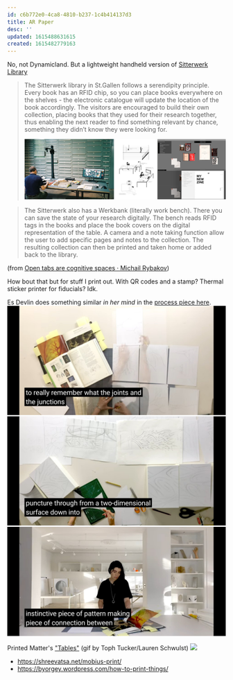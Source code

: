 ```yaml
---
id: c6b772e0-4ca8-4810-b237-1c4b414137d3
title: AR Paper
desc: ''
updated: 1615488631615
created: 1615482779163
---
```


No, not Dynamicland. But a lightweight handheld version of [Sitterwerk Library](https://www.sitterwerk.ch/)

> The Sitterwerk library in St.Gallen follows a serendipity principle. Every book has an RFID chip, so you can place books everywhere on the shelves - the electronic catalogue will update the location of the book accordingly. The visitors are encouraged to build their own collection, placing books that they used for their research together, thus enabling the next reader to find something relevant by chance, something they didn’t know they were looking for.
>
> ![](assets/images/2021-01-29-02-24-25.png)

> The Sitterwerk also has a Werkbank (literally work bench). There you can save the state of your research digitally. The bench reads RFID tags in the books and place the book covers on the digital representation of the table. A camera and a note taking function allow the user to add specific pages and notes to the collection.
> The resulting collection can then be printed and taken home or added back to the library.

(from [Open tabs are cognitive spaces · Michail Rybakov](https://rybakov.com/blog/open_tabs_are_cognitive_spaces/))

How bout that but for stuff I print out. With QR codes and a stamp? Thermal sticker printer for fiducials? Idk.

Es Devlin does something similar _in her mind_ in the [process piece here](https://www.youtube.com/watch?v=58UroGqQ1ls&feature=youtu.be).
![](assets/images/2021-01-29-02-26-18.png)
![](assets/images/2021-01-29-02-26-31.png)
![](assets/images/2021-01-29-02-26-45.png)

Printed Matter's ["Tables"](https://www.printedmatter.org/catalog/tables/11555) (gif by Toph Tucker/Lauren Schwulst)
![](https://d2w9rnfcy7mm78.cloudfront.net/6107398/original_5ef41024ea80ff1819d81312cb036672.gif?1581045486?bc=0)

- <https://shreevatsa.net/mobius-print/>
- <https://byorgey.wordpress.com/how-to-print-things/>
